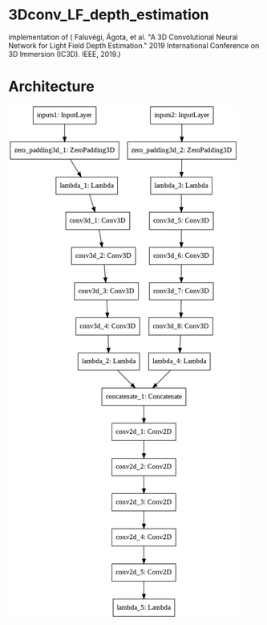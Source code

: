 # 3Dconv_LF_depth_estimation
implementation of ( Faluvégi, Ágota, et al. "A 3D Convolutional Neural Network for Light Field Depth Estimation." 2019 International Conference on 3D Immersion (IC3D). IEEE, 2019.)
# Architecture
![](model_plot.png)